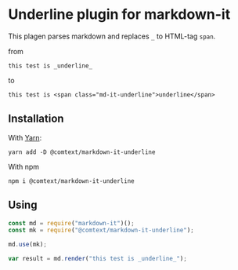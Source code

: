 # Underline plugin for markdown-it

This plagen parses markdown and replaces `_` to HTML-tag `span`.

from

```
this test is _underline_
```

to

```
this test is <span class="md-it-underline">underline</span>
```

## Installation

With [Yarn](https://yarnpkg.com/):

```
yarn add -D @comtext/markdown-it-underline
```

With npm

```
npm i @comtext/markdown-it-underline
```

## Using

```js
const md = require("markdown-it")();
const mk = require("@comtext/markdown-it-underline");

md.use(mk);

var result = md.render("this test is _underline_");
```
